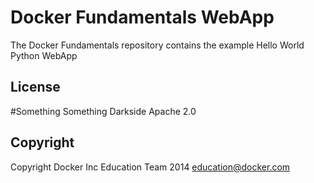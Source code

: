 Docker Fundamentals WebApp
==========================

The Docker Fundamentals repository contains the example Hello World Python WebApp

## License
#Something Something Darkside
Apache 2.0

## Copyright

Copyright Docker Inc Education Team 2014 <education@docker.com>
